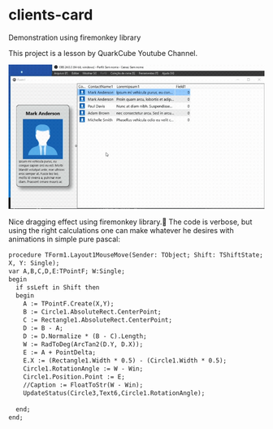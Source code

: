 # clients-card
Demonstration using firemonkey library

This project is a lesson by QuarkCube Youtube Channel.

![](client-card.gif)

Nice dragging effect using firemonkey library.😬 
The code is verbose, but using the right calculations one can make whatever he desires with animations in simple pure pascal:

```
procedure TForm1.Layout1MouseMove(Sender: TObject; Shift: TShiftState; X, Y: Single);
var A,B,C,D,E:TPointF; W:Single;
begin
  if ssLeft in Shift then
  begin
    A := TPointF.Create(X,Y);
    B := Circle1.AbsoluteRect.CenterPoint;
    C := Rectangle1.AbsoluteRect.CenterPoint;
    D := B - A;
    D := D.Normalize * (B - C).Length;
    W := RadToDeg(ArcTan2(D.Y, D.X));
    E := A + PointDelta;
    E.X := (Rectangle1.Width * 0.5) - (Circle1.Width * 0.5);
    Circle1.RotationAngle := W - Win;
    Circle1.Position.Point := E;
    //Caption := FloatToStr(W - Win);
    UpdateStatus(Circle3,Text6,Circle1.RotationAngle);

  end;
end;
```
